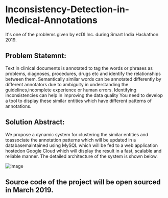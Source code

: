 # Inconsistency-Detection-in-Medical-Annotations
It's one of the problems given by ezDI Inc. during Smart India Hackathon 2019.


## Problem Statemnt:
Text in clinical documents is annotated to tag the words or phrases as problems, diagnoses, procedures, drugs etc and identify the relationships between them. Semantically similar words can be annotated differently by different annotators due to ambiguity in understanding the guidelines,incomplete experience or human errors. Identifying inconsistencies can help in improving the data quality You need to develop a tool to display these similar entities which have different patterns of annotations.
  
## Solution Abstract:
We propose a dynamic system for clustering the similar entities and toassociate the annotation patterns which will be updated in a databasemaintained using MySQL which will be fed to a web application hostedon Google Cloud which will display the result in a fast, scalable and reliable manner. The detailed architecture of the system is shown below.


![image](https://user-images.githubusercontent.com/32786653/51780455-8c74ed80-2134-11e9-8b39-4bec3e5998c7.png)

## Source code of the project will be open sourced in March 2019.

      
